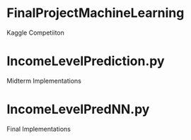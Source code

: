 # FinalProjectMachineLearning
Kaggle Competiiton

# IncomeLevelPrediction.py
Midterm Implementations

# IncomeLevelPredNN.py
Final Implementations
